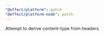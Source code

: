 ```yaml
---
"@effect/platform": patch
"@effect/platform-node": patch
---
```


Attempt to derive content-type from headers
